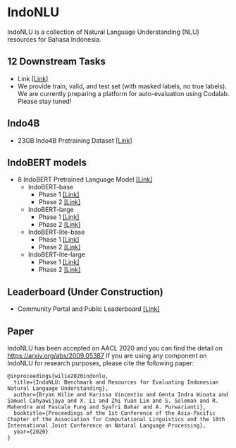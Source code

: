 # IndoNLU

IndoNLU is a collection of Natural Language Understanding (NLU) resources for Bahasa Indonesia.

## 12 Downstream Tasks
- Link [[Link]](https://github.com/indobenchmark/indonlu/tree/master/dataset)
- We provide train, valid, and test set (with masked labels, no true labels). We are currently preparing a platform for auto-evaluation using Codalab. Please stay tuned!

## Indo4B
- 23GB Indo4B Pretraining Dataset [[Link]](https://storage.googleapis.com/babert-pretraining/IndoNLU_finals/dataset/preprocessed/dataset_all_uncased_blankline.txt.xz)

## IndoBERT models
- 8 IndoBERT Pretrained Language Model [[Link]](https://huggingface.co/indobenchmark)
  - IndoBERT-base
    - Phase 1  [[Link]](https://huggingface.co/indobenchmark/indobert-base-p1)
    - Phase 2  [[Link]](https://huggingface.co/indobenchmark/indobert-base-p2)
  - IndoBERT-large
    - Phase 1  [[Link]](https://huggingface.co/indobenchmark/indobert-large-p1)
    - Phase 2  [[Link]](https://huggingface.co/indobenchmark/indobert-large-p2)
  - IndoBERT-lite-base
    - Phase 1  [[Link]](https://huggingface.co/indobenchmark/indobert-lite-base-p1)
    - Phase 2  [[Link]](https://huggingface.co/indobenchmark/indobert-lite-base-p2)
  - IndoBERT-lite-large
    - Phase 1  [[Link]](https://huggingface.co/indobenchmark/indobert-lite-large-p1)
    - Phase 2  [[Link]](https://huggingface.co/indobenchmark/indobert-lite-large-p2)

## Leaderboard (Under Construction)
- Community Portal and Public Leaderboard [[Link]](https://www.indobenchmark.com/leaderboard)

## Paper
IndoNLU has been accepted on AACL 2020 and you can find the detail on https://arxiv.org/abs/2009.05387
If you are using any component on IndoNLU for research purposes, please cite the following paper:
```
@inproceedings{wilie2020indonlu,
  title={IndoNLU: Benchmark and Resources for Evaluating Indonesian Natural Language Understanding},
  author={Bryan Wilie and Karissa Vincentio and Genta Indra Winata and Samuel Cahyawijaya and X. Li and Zhi Yuan Lim and S. Soleman and R. Mahendra and Pascale Fung and Syafri Bahar and A. Purwarianti},
  booktitle={Proceedings of the 1st Conference of the Asia-Pacific Chapter of the Association for Computational Linguistics and the 10th International Joint Conference on Natural Language Processing},
  year={2020}
}
```
